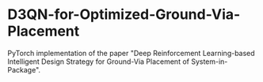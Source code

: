 # D3QN-for-Optimized-Ground-Via-Placement
PyTorch implementation of the paper "Deep Reinforcement Learning-based Intelligent Design Strategy for Ground-Via Placement of System-in-Package".
